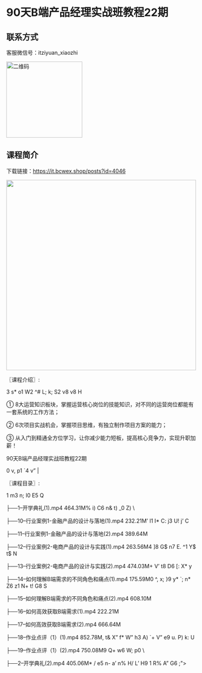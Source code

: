 # 90天B端产品经理实战班教程22期

## 联系方式

客服微信号：itziyuan_xiaozhi

<img src="https://ziyuanyun.oss-cn-guangzhou.aliyuncs.com/common/20240614073449/666b82192834a.jpg" width="200" height="200" alt="二维码">

## 课程简介

下载链接：https://it.bcwex.shop/posts?id=4046

<img src="https://ziyuanyun.oss-cn-guangzhou.aliyuncs.com/yun/20240515185602/664494c2d3011.jpg" width="500" alt="">

  〖课程介绍〗:

 3 s* o1 W2 ^# L; k; S2 v8 v8 H

 ① 8大运营知识板块，掌握运营核心岗位的技能知识，对不同的运营岗位都能有一套系统的工作方法；

 ② 6次项目实战机会，掌握项目思维，有独立制作项目方案的能力；

 ③ 从入门到精通全方位学习，让你减少能力短板，提高核心竞争力，实现升职加薪！

 90天B端产品经理实战班教程22期



 0 v, p1 `4 v&#8221; |

 〖课程目录〗:

 1 m3 n; I0 E5 Q

 ├──1–开学典礼(1).mp4 464.31M% i) C6 n&amp; t) _0 Z) \

 ├──10–行业案例1-金融产品的设计与落地(1).mp4 232.21M&#8217; I1 I* C: j3 U! j&#8217; C

 ├──11–行业案例1-金融产品的设计与落地(2).mp4 389.64M

 ├──12–行业案例2-电商产品的设计与实践(1).mp4 263.56M4 ]8 G$ n7 E. ^1 Y$ t$ N

 ├──13–行业案例2-电商产品的设计与实践(2).mp4 474.03M+ V&#8217; t8 D6 [: X* y

 ├──14–如何理解B端需求的不同角色和痛点(1).mp4 175.59M0 ^, x; }9 y* `; n* Z6 z1 N+ t! G8 S

 ├──15–如何理解B端需求的不同角色和痛点(2).mp4 608.10M

 ├──16–如何高效获取B端需求(1).mp4 222.21M

 ├──17–如何高效获取B端需求(2).mp4 666.64M

 ├──18–作业点评（1）(1).mp4 852.78M, t&amp; X&#8221; f* W&#8221; h3 A) `+ V&#8221; e9 u. P) k: U

 ├──19–作业点评（1）(2).mp4 750.08M9 Q+ w6 W; p0 \

 ├──2–开学典礼(2).mp4 405.06M* \/ e5 n- a&#8217; n% H/ L&#8217; H9 1 R% A&#8221; G6 ;"> 

